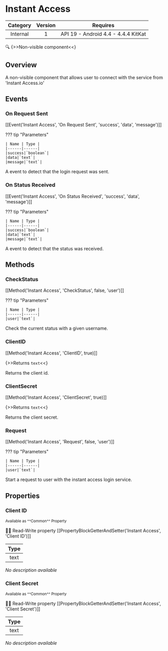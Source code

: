 # Instant Access

| Category | Version | Requires |
|:--------:|:-------:|:--------:|
|Internal|1|API 19 - Android 4.4 - 4.4.4 KitKat|

:mag: {>>Non-visible component<<}

## Overview

A non-visible component that allows user to connect with the service from 'Instant Access.io'

## Events

### On Request Sent

[[Event('Instant Access', 'On Request Sent', 'success', 'data', 'message')]]

??? tip "Parameters"

    | Name | Type |
    |------|------|
    |success|`boolean`|
    |data|`text`|
    |message|`text`|


A event to detect that the login request was sent.

### On Status Received

[[Event('Instant Access', 'On Status Received', 'success', 'data', 'message')]]

??? tip "Parameters"

    | Name | Type |
    |------|------|
    |success|`boolean`|
    |data|`text`|
    |message|`text`|


A event to detect that the status was received.

## Methods

### CheckStatus

[[Method('Instant Access', 'CheckStatus', false, 'user')]]

??? tip "Parameters"

    | Name | Type |
    |------|------|
    |user|`text`|


Check the current status with a given username.

### ClientID

[[Method('Instant Access', 'ClientID', true)]]

{>>Returns `text`<<}

Returns the client id.

### ClientSecret

[[Method('Instant Access', 'ClientSecret', true)]]

{>>Returns `text`<<}

Returns the client secret.

### Request

[[Method('Instant Access', 'Request', false, 'user')]]

??? tip "Parameters"

    | Name | Type |
    |------|------|
    |user|`text`|


Start a request to user with the instant access login service.

## Properties

### Client ID

<small>Available as ^^Common^^ Property</small>

:eyes::pencil: Read-Write property
[[PropertyBlockGetterAndSetter('Instant Access', 'Client ID')]]

| Type |
|:----:|
|text|

_No description available_

### Client Secret

<small>Available as ^^Common^^ Property</small>

:eyes::pencil: Read-Write property
[[PropertyBlockGetterAndSetter('Instant Access', 'Client Secret')]]

| Type |
|:----:|
|text|

_No description available_